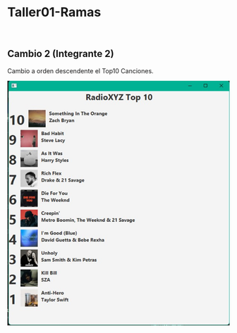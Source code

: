 # Taller01-Ramas
<br />
 
## Cambio 2 (Integrante 2)
Cambio a orden descendente el Top10 Canciones.
 
![Img](./TopMusical/img/Captura2.png)


